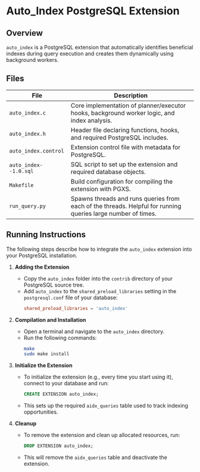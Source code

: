 # Auto_Index PostgreSQL Extension

## Overview

`auto_index` is a PostgreSQL extension that automatically identifies beneficial indexes during query execution and creates them dynamically using background workers.

## Files

| File                     | Description                                                                 |
|--------------------------|-----------------------------------------------------------------------------|
| `auto_index.c`           | Core implementation of planner/executor hooks, background worker logic, and index analysis. |
| `auto_index.h`           | Header file declaring functions, hooks, and required PostgreSQL includes.   |
| `auto_index.control`     | Extension control file with metadata for PostgreSQL.                        |
| `auto_index--1.0.sql`    | SQL script to set up the extension and required database objects.           |
| `Makefile`               | Build configuration for compiling the extension with PGXS.                  |
| `run_query.py`           | Spawns threads and runs queries from each of the threads. Helpful for running queries large number of times.                  |

## Running Instructions

The following steps describe how to integrate the `auto_index` extension into your PostgreSQL installation.

1. **Adding the Extension**
   - Copy the `auto_index` folder into the `contrib` directory of your PostgreSQL source tree.
   - Add `auto_index` to the `shared_preload_libraries` setting in the `postgresql.conf` file of your database:
     ```conf
     shared_preload_libraries = 'auto_index'
     ```

2. **Compilation and Installation**
   - Open a terminal and navigate to the `auto_index` directory.
   - Run the following commands:
     ```bash
     make
     sudo make install
     ```

3. **Initialize the Extension**
   - To initialize the extension (e.g., every time you start using it), connect to your database and run:
     ```sql
     CREATE EXTENSION auto_index;
     ```
   - This sets up the required `aidx_queries` table used to track indexing opportunities.

4. **Cleanup**
   - To remove the extension and clean up allocated resources, run:
     ```sql
     DROP EXTENSION auto_index;
     ```
   - This will remove the `aidx_queries` table and deactivate the extension.
